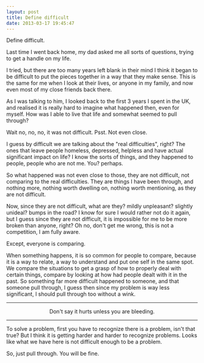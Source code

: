 ```yaml
---
layout: post
title: Define difficult
date: 2013-03-17 19:45:47
---
```


Define difficult.

Last time I went back home, my dad asked me all sorts of questions, trying to get a handle on my life. 

I tried, but there are too many years left blank in their mind I think it began to be difficult to put the pieces together in a way that they make sense. This is the same for me when I look at their lives, or anyone in my family, and now even most of my close friends back there.

As I was talking to him, I looked back to the first 3 years I spent in the UK, and realised it is really hard to imagine what happened then, even for myself. How was I able to live that life and somewhat seemed to pull through?

Wait no, no, no, it was not difficult. Psst. Not even close. 

I guess by difficult we are talking about the "real difficulties", right? The ones that leave people homeless, depressed, helpless and have actual significant impact on life? I know the sorts of things, and they happened to people, people who are not me. You? perhaps.

So what happened was not even close to those, they are not difficult, not comparing to the real difficulties. They are things I have been through, and nothing more, nothing worth dwelling on, nothing worth mentioning, as they are not difficult.

Now, since they are not difficult, what are they? mildly unpleasant? slightly unideal? bumps in the road? I know for sure I would rather not do it again, but I guess since they are not difficult, it is impossible for me to be more broken than anyone, right? Oh no, don't get me wrong, this is not a competition, I am fully aware. 

Except, everyone is comparing.

When something happens, it is so common for people to compare, because it is a way to relate, a way to understand and put one self in the same spot. We compare the situations to get a grasp of how to properly deal with certain things, compare by looking at how had people dealt with it in the past. So something far more difficult happened to someone, and that someone pull through, I guess then since my problem is way less significant, I should pull through too without a wink.

---

<center class="muted">Don't say it hurts unless you are bleeding.</center>

---

To solve a problem, first you have to recognize there is a problem, isn't that true? But I think it is getting harder and harder to recognize problems. Looks like what we have here is not difficult enough to be a problem.

So, just pull through. You will be fine.